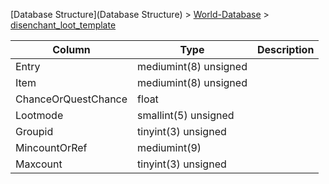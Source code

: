 [Database Structure](Database Structure) > [World-Database](World-Database) > [disenchant_loot_template](disenchant_loot_template)

Column | Type | Description
--- | --- | ---
Entry | mediumint(8) unsigned | 
Item | mediumint(8) unsigned | 
ChanceOrQuestChance | float | 
Lootmode | smallint(5) unsigned | 
Groupid | tinyint(3) unsigned | 
MincountOrRef | mediumint(9) | 
Maxcount | tinyint(3) unsigned | 
